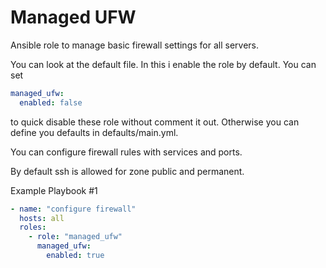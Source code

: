 # Managed UFW

Ansible role to manage basic firewall settings for all servers.

You can look at the default file. In this i enable the role by default. You can set
```yaml
managed_ufw:
  enabled: false
```
to quick disable these role without comment it out. Otherwise you can define you defaults in defaults/main.yml.

You can configure firewall rules with services and ports.

By default ssh is allowed for zone public and permanent.

Example Playbook #1
```yaml
- name: "configure firewall"
  hosts: all
  roles:
    - role: "managed_ufw"
      managed_ufw:
        enabled: true
```
